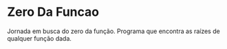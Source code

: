 # Zero Da Funcao
Jornada em busca do zero da função. Programa que encontra as raízes de qualquer função dada.
